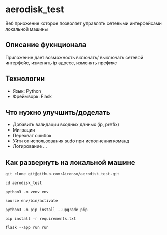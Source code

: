 # aerodisk_test
Веб приожение которое позволяет управлять сетевыми интерфейсами локальной машины

## Описание фукнционала
Приложение дает возможность включать/ выключать сетевой интерфейс, изменять ip адресс, изменять префикс

## Технологии

- Язык: Python
- Фреймворк: Flask

## Что нужно улучшить/доделать

- Добавить валидации входных данных (ip, prefix)
- Миграции
- Перехват ошибок
- Уйти от использования sudo при исполнении команд
- Логирование
...

## Как развернуть на локальной машине

```
git clone git@github.com:Aironsx/aerodisk_test.git
```
```
cd aerodisk_test
```
```
python3 -m venv env
```
```
source env/bin/activate
```
```
python3 -m pip install --upgrade pip
```    
```
pip install -r requirements.txt
``` 
``` 
flask --app run run
``` 
